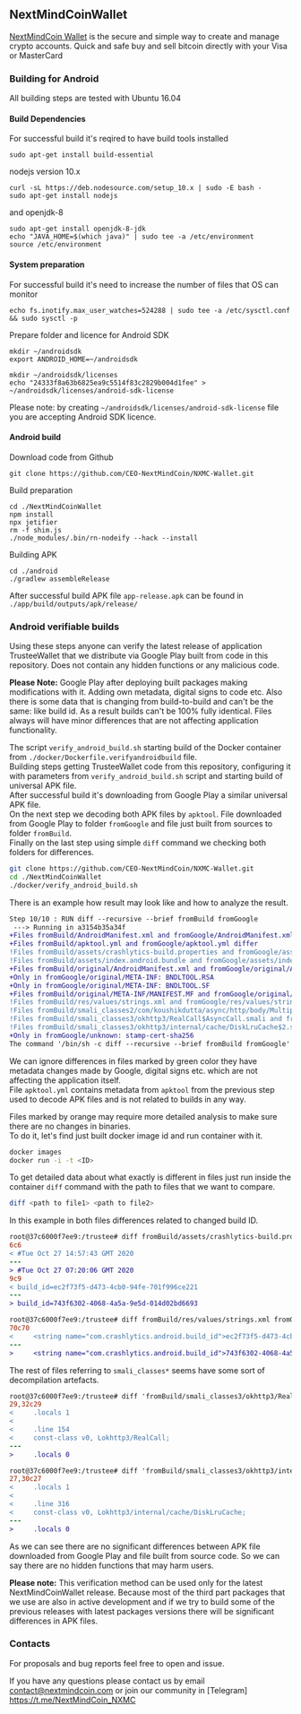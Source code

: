 ## NextMindCoinWallet

[NextMindCoin Wallet](https://nextmindcoin.com/) is the secure and simple way to create and manage crypto accounts. Quick and safe buy and sell bitcoin directly with your Visa or MasterCard


### Building for Android 

All building steps are tested with Ubuntu 16.04

#### Build Dependencies

For successful build it's reqired to have build tools installed
```
sudo apt-get install build-essential
```

nodejs version 10.x 
```
curl -sL https://deb.nodesource.com/setup_10.x | sudo -E bash -
sudo apt-get install nodejs
```

and openjdk-8
```
sudo apt-get install openjdk-8-jdk
echo "JAVA_HOME=$(which java)" | sudo tee -a /etc/environment
source /etc/environment
```

#### System preparation
For successful build it's need to increase the number of files that OS can monitor
```
echo fs.inotify.max_user_watches=524288 | sudo tee -a /etc/sysctl.conf && sudo sysctl -p
```
Prepare folder and licence for Android SDK
```
mkdir ~/androidsdk
export ANDROID_HOME=~/androidsdk

mkdir ~/androidsdk/licenses 
echo "24333f8a63b6825ea9c5514f83c2829b004d1fee" >  ~/androidsdk/licenses/android-sdk-license
```
Please note: by creating `~/androidsdk/licenses/android-sdk-license` file you are accepting Android SDK licence. 

#### Android build
Download code from Github
```
git clone https://github.com/CEO-NextMindCoin/NXMC-Wallet.git
```

Build preparation
```
cd ./NextMindCoinWallet
npm install
npx jetifier
rm -f shim.js
./node_modules/.bin/rn-nodeify --hack --install
```

Building APK
```
cd ./android
./gradlew assembleRelease
```

After successful build APK file `app-release.apk` can be found in `./app/build/outputs/apk/release/`

### Android verifiable builds

Using these steps anyone can verify the latest release of application TrusteeWallet that we distribute via Google Play built from code in this repository. Does not contain any hidden functions or any malicious code.

**Please Note:** Google Play after deploying built packages making modifications with it.
Adding own metadata, digital signs to code etc. Also there is some data that is changing from build-to-build and can't be the same: like build id. As a result builds can't be 100% fully identical. Files always will have minor differences that are not affecting application functionality.  

The script `verify_android_build.sh` starting build of the Docker container from `./docker/Dockerfile.verifyandroidbuild` file.  
Building steps getting TrusteeWallet code from this repository, configuring it with parameters from `verify_android_build.sh` script and starting build of universal APK file.   
After successful build it's downloading from Google Play a similar universal APK file.  
On the next step we decoding both APK files by `apktool`. File downloaded from Google Play to folder `fromGoogle` and file just built from sources to folder `fromBuild`.  
Finally on the last step using simple `diff` command we checking both folders for differences.  

```bash 
git clone https://github.com/CEO-NextMindCoin/NXMC-Wallet.git
cd ./NextMindCoinWallet
./docker/verify_android_build.sh
```

There is an example how result may look like and how to analyze the result.


```diff
Step 10/10 : RUN diff --recursive --brief fromBuild fromGoogle
 ---> Running in a3154b35a34f
+Files fromBuild/AndroidManifest.xml and fromGoogle/AndroidManifest.xml differ
+Files fromBuild/apktool.yml and fromGoogle/apktool.yml differ
!Files fromBuild/assets/crashlytics-build.properties and fromGoogle/assets/crashlytics-build.properties differ
!Files fromBuild/assets/index.android.bundle and fromGoogle/assets/index.android.bundle differ
+Files fromBuild/original/AndroidManifest.xml and fromGoogle/original/AndroidManifest.xml differ
+Only in fromGoogle/original/META-INF: BNDLTOOL.RSA
+Only in fromGoogle/original/META-INF: BNDLTOOL.SF
+Files fromBuild/original/META-INF/MANIFEST.MF and fromGoogle/original/META-INF/MANIFEST.MF differ
!Files fromBuild/res/values/strings.xml and fromGoogle/res/values/strings.xml differ
!Files fromBuild/smali_classes2/com/koushikdutta/async/http/body/MultipartFormDataBody$6.smali and fromGoogle/smali_classes2/com/koushikdutta/async/http/body/MultipartFormDataBody$6.smali differ
!Files fromBuild/smali_classes3/okhttp3/RealCall$AsyncCall.smali and fromGoogle/smali_classes3/okhttp3/RealCall$AsyncCall.smali differ
!Files fromBuild/smali_classes3/okhttp3/internal/cache/DiskLruCache$2.smali and fromGoogle/smali_classes3/okhttp3/internal/cache/DiskLruCache$2.smali differ
+Only in fromGoogle/unknown: stamp-cert-sha256
The command '/bin/sh -c diff --recursive --brief fromBuild fromGoogle' returned a non-zero code: 1
```

We can ignore differences in files marked by green color they have metadata changes made by Google, digital signs etc. which are not affecting the application itself.   
File `apktool.yml` contains metadata from `apktool` from the previous step used to decode APK files and is not related to builds in any way.

Files marked by orange may require more detailed analysis to make sure there are no changes in binaries.  
To do it, let's find just built docker image id and run container with it.

```bash
docker images
docker run -i -t <ID>
```
To get detailed data about what exactly is different in files just run inside the container `diff` command with the path to files that we want to compare.

```bash
diff <path to file1> <path to file2>
```

In this example in both files differences related to changed build ID.

```diff
root@37c6000f7ee9:/trustee# diff fromBuild/assets/crashlytics-build.properties fromGoogle/assets/crashlytics-build.properties
6c6
< #Tue Oct 27 14:57:43 GMT 2020
---
> #Tue Oct 27 07:20:06 GMT 2020
9c9
< build_id=ec2f73f5-d473-4cb0-94fe-701f996ce221
---
> build_id=743f6302-4068-4a5a-9e5d-014d02bd6693
```

```diff
root@37c6000f7ee9:/trustee# diff fromBuild/res/values/strings.xml fromGoogle/res/values/strings.xml
70c70
<     <string name="com.crashlytics.android.build_id">ec2f73f5-d473-4cb0-94fe-701f996ce221</string>
---
>     <string name="com.crashlytics.android.build_id">743f6302-4068-4a5a-9e5d-014d02bd6693</string>
```

The rest of files referring to `smali_classes*` seems have some sort of decompilation artefacts.

```diff
root@37c6000f7ee9:/trustee# diff 'fromBuild/smali_classes3/okhttp3/RealCall$AsyncCall.smali' 'fromGoogle/smali_classes3/okhttp3/RealCall$AsyncCall.smali'
29,32c29
<     .locals 1
<
<     .line 154
<     const-class v0, Lokhttp3/RealCall;
---
>     .locals 0
```

```diff
root@37c6000f7ee9:/trustee# diff 'fromBuild/smali_classes3/okhttp3/internal/cache/DiskLruCache$2.smali' 'fromGoogle/smali_classes3/okhttp3/internal/cache/DiskLruCach$2.smali'
27,30c27
<     .locals 1
<
<     .line 316
<     const-class v0, Lokhttp3/internal/cache/DiskLruCache;
---
>     .locals 0
```

As we can see there are no significant differences between APK file downloaded from Google Play and file built from source code. So we can say there are no hidden functions that may harm users.   

**Please note:** This verification method can be used only for the latest NextMindCoinWallet release. Because most of the third part packages that we use are also in active development and if we try to build some of the previous releases with latest packages versions there will be significant differences in APK files.  


### Contacts
For proposals and bug reports feel free to open and issue.

If you have any questions please contact us by email <contact@nextmindcoin.com> or join our community in [Telegram] https://t.me/NextMindCoin_NXMC

